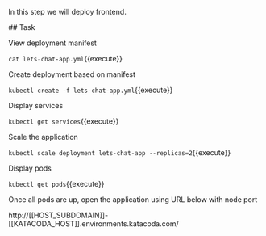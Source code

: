 In this step we will deploy frontend.

## Task

View deployment manifest

`cat lets-chat-app.yml`{{execute}}

Create deployment based on manifest

`kubectl create -f lets-chat-app.yml`{{execute}}

Display services

`kubectl get services`{{execute}}

Scale the application

`kubectl scale deployment lets-chat-app --replicas=2`{{execute}}

Display pods

`kubectl get pods`{{execute}}

Once all pods are up, open the application using URL below with node port

http://[[HOST_SUBDOMAIN]]-[[KATACODA_HOST]].environments.katacoda.com/
